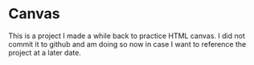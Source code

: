 # Canvas

This is a project I made a while back to practice HTML canvas. I did not commit it to github and am doing so now in case I want to reference the project at a later date.
